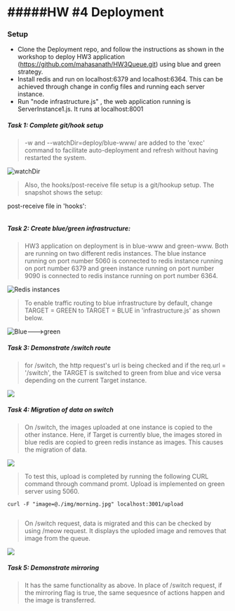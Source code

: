 
#####HW #4 Deployment 
================

### Setup

* Clone the Deployment repo, and follow the instructions as shown in the workshop to deploy HW3 application (https://github.com/mahasanath/HW3Queue.git) using blue and green strategy.
* Install redis and run on localhost:6379 and localhost:6364. This can be achieved through change in config files and running each server instance.
* Run "node infrastructure.js" , the web application running is ServerInstance1.js. It runs at localhost:8001


##### Task 1: Complete git/hook setup     

> -w and --watchDir=deploy/blue-www/ are added to the 'exec' command to facilitate auto-deployment and refresh without having restarted the system. 

![watchDir](https://github.com/mahasanath/HW4Deployment/blob/master/snaps/exec_commands.png)


> Also, the hooks/post-receive file setup is a git/hookup setup. The snapshot shows the setup:


post-receive file in 'hooks':

````

````


##### Task 2: Create blue/green infrastructure:    

> HW3 application on deployment is in blue-www and green-www. Both are running on two different redis instances. The blue instance running on port number 5060 is connected to redis instance running on port number 6379 and green instance running on port number 9090 is connected to redis instance running on port number 6364. 

![Redis instances](https://github.com/mahasanath/HW4Deployment/blob/master/snaps/2_redis_instances.png)

> To enable traffic routing to blue infrastructure by default, change TARGET = GREEN to TARGET = BLUE in 'infrastructure.js' as shown below. 

![Blue--->green](https://github.com/mahasanath/HW4Deployment/blob/master/snaps/target.png)

##### Task 3: Demonstrate /switch route     

> for /switch, the http request's url is being checked and if the req.url = '/switch', the TARGET is switched to green from blue and vice versa depending on the current Target instance.

![](https://github.com/mahasanath/HW4Deployment/blob/master/snaps/switch.png)
   
##### Task 4: Migration of data on switch    

> On /switch, the images uploaded at one instance is copied to the other instance. Here, if Target is currently blue, 
the images stored in blue redis are copied to green redis instance as images. This causes the migration of data.

![](https://github.com/mahasanath/HW4Deployment/blob/master/snaps/meow.png) 

> To test this, upload is completed by running the following CURL command through command promt. Upload is implemented on green server using 5060.       

```
curl -F "image=@./img/morning.jpg" localhost:3001/upload  
   
```
> On /switch request, data is migrated and this can be checked by using /meow request. It displays the uploded image and removes that image from the queue.  

![](https://github.com/mahasanath/HW4Deployment/blob/master/snaps/meow_1.png)
    
##### Task 5: Demonstrate mirroring   

> It has the same functionality as above. In place of /switch request, if the mirroring flag is true, the same sequesnce of actions happen and the image is transferred.
